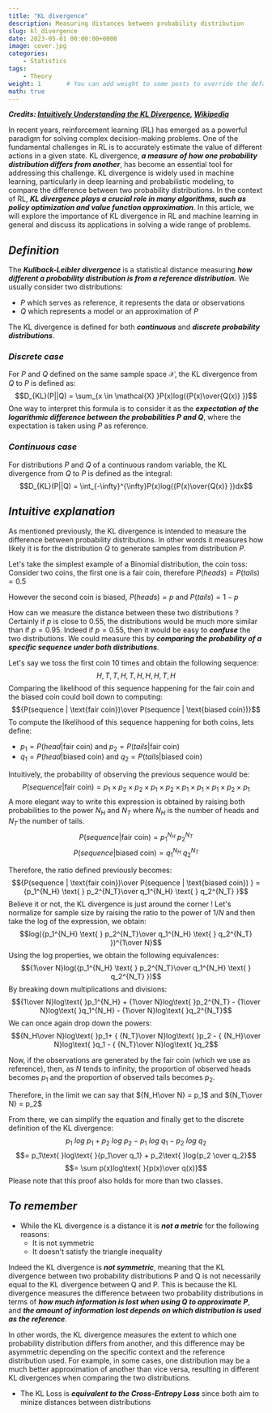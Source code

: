 ```yaml
---
title: "KL divergence"
description: Measuring distances between probability distribution
slug: kl_divergence
date: 2023-05-01 00:00:00+0000
image: cover.jpg
categories:
    - Statistics
tags: 
    - Theory
weight: 1       # You can add weight to some posts to override the default sorting (date descending)
math: true
---
```


***Credits: [Intuitively Understanding the KL Divergence](https://www.youtube.com/watch?v=SxGYPqCgJWM), [Wikipedia](https://en.wikipedia.org/wiki/Kullback–Leibler_divergence)***

In recent years, reinforcement learning (RL) has emerged as a powerful paradigm for solving complex decision-making problems. One of the fundamental challenges in RL is to accurately estimate the value of different actions in a given state.
KL divergence, ***a measure of how one probability distribution differs from another***, has become an essential tool for addressing this challenge. KL divergence is widely used in machine learning, particularly in deep learning and probabilistic modeling, to compare the difference between two probability distributions.
In the context of RL, ***KL divergence plays a crucial role in many algorithms, such as policy optimization and value function approximation***. In this article, we will explore the importance of KL divergence in RL and machine learning in general and discuss its applications in solving a wide range of problems.

## ***Definition***

The ***Kullback-Leibler divergence*** is a statistical distance measuring ***how different a probability distribution is from a reference distribution.***
We usually consider two distributions:

* $P$ which serves as reference, it represents the data or observations
* $Q$ which represents a model or an approximation of $P$

The KL divergence is defined for both ***continuous*** and ***discrete probability distributions***.

### ***Discrete case***

For $P$ and $Q$ defined on the same sample space $\mathcal{X}$, the KL divergence from $Q$ to $P$ is defined as:
$$D_{KL}(P||Q) = \sum_{x \in \mathcal{X} }P(x)log({P(x)\over{Q(x)} })$$
One way to interpret this formula is to consider it as the ***expectation of the logarithmic difference between the probabilities $P$ and $Q$***, where the expectation is taken using $P$ as reference.

### ***Continuous case***

For distributions $P$ and $Q$ of a continuous random variable, the KL divergence from $Q$ to $P$ is defined as the integral:
$$D_{KL}(P||Q) = \int_{-\infty}^{\infty}P(x)log({P(x)\over{Q(x)} })dx$$

## ***Intuitive explanation***

As mentioned previously, the KL divergence is intended to measure the difference between probability distributions. In other words it measures how likely it is for the distribution $Q$ to generate samples from distribution $P$.

Let's take the simplest example of a Binomial distribution, the coin toss:
Consider two coins, the first one is a fair coin, therefore $P(heads) = P(tails) = 0.5$

However the second coin is biased, $P(heads)=p$ and $P(tails)=1-p$

How can we measure the distance between these two distributions ? Certainly if $p$ is close to 0.55, the distributions would be much more similar than if $p=0.95$.
Indeed if $p=0.55$, then it would be easy to ***confuse*** the two distributions. We could measure this by ***comparing the probability of a specific sequence under both distributions***.

Let's say we toss the first coin 10 times and obtain the following sequence:
$$H,T,T,H,T,H,H,H,T,H$$
Comparing the likelihood of this sequence happening for the fair coin and the biased coin could boil down to computing:
$${P(sequence | \text{fair coin})\over P(sequence | \text{biased coin})}$$
To compute the likelihood of this sequence happening for both coins, lets define:

* $p_1 = P(head|\text{fair coin})$ and  $p_2 = P(tails|\text{fair coin})$
* $q_1 = P(head|\text{biased coin})$ and  $q_2 = P(tails|\text{biased coin})$

Intuitively, the probability of observing the previous sequence would be:
$$P(sequence|\text{fair coin}) =  p_1\times p_2\times p_2\times p_1\times p_2\times p_1\times p_1\times p_1\times p_2\times p_1$$
A more elegant way to write this expression is obtained by raising both probabilities to the power $N_H$ and $N_T$ where $N_H$ is the number of heads and $N_T$ the number of tails.
$$P(sequence|\text{fair coin}) = p_1^{N_H} \text{ } p_2^{N_T}$$
$$P(sequence|\text{biased coin}) = q_1^{N_H} \text{ } q_2^{N_T}$$

Therefore, the ratio defined previously becomes:
$${P(sequence | \text{fair coin})\over P(sequence | \text{biased coin}) } = {p_1^{N_H} \text{ } p_2^{N_T}\over q_1^{N_H} \text{ } q_2^{N_T} }$$
Believe it or not, the KL divergence is just around the corner ! Let's normalize for sample size by raising the ratio to the power of $1/N$ and then take the log of the expression, we obtain:
$$log({p_1^{N_H} \text{ } p_2^{N_T}\over q_1^{N_H} \text{ } q_2^{N_T} })^{1\over N}$$
Using the log properties, we obtain the following equivalences:
$${1\over N}log({p_1^{N_H} \text{ } p_2^{N_T}\over q_1^{N_H} \text{ } q_2^{N_T} })$$ By breaking down multiplications and divisions:
$${1\over N}log\text{ }p_1^{N_H} + {1\over N}log\text{ }p_2^{N_T} - {1\over N}log\text{ }q_1^{N_H} - {1\over N}log\text{ }q_2^{N_T}$$
We can once again drop down the powers:
$${N_H\over N}log\text{ }p_1+ { {N_T}\over N}log\text{ }p_2 - { {N_H}\over N}log\text{ }q_1 - { {N_T}\over N}log\text{ }q_2$$

Now, if the observations are generated by the fair coin (which we use as reference), then, as $N$ tends to infinity, the proportion of observed heads becomes $p_1$ and the proportion of observed tails becomes $p_2$.

Therefore, in the limit we can say that ${N_H\over N} = p_1$ and ${N_T\over N} = p_2$

From there, we can simplify the equation and finally get to the discrete definition of the KL divergence:
$$p_1\text{ }log\text{ }p_1+ p_2\text{ }log\text{ }p_2 - p_1\text{ }log\text{ }q_1 - p_2\text{ }log\text{ }q_2$$
$$= p_1\text{ }log\text{ }{p_1\over q_1} + p_2\text{ }log{p_2 \over q_2}$$
$$= \sum p(x)log\text{ }{p(x)\over q(x)}$$
Please note that this proof also holds for more than two classes.

## ***To remember***

* While the KL divergence is a distance it is ***not a metric*** for the following reasons:
  * It is not symmetric
  * It doesn't satisfy the triangle inequality

 Indeed the KL divergence is ***not symmetric***, meaning that the KL divergence between two probability distributions P and Q is not necessarily equal to the KL divergence between Q and P. This is because the KL divergence measures the difference between two probability distributions in terms of ***how much information is lost when using Q to approximate P***, and ***the amount of information lost depends on which distribution is used as the reference***.

 In other words, the KL divergence measures the extent to which one probability distribution differs from another, and this difference may be asymmetric depending on the specific context and the reference distribution used. For example, in some cases, one distribution may be a much better approximation of another than vice versa, resulting in different KL divergences when comparing the two distributions.

* The KL Loss is ***equivalent to the Cross-Entropy Loss*** since both aim to minize distances between distributions
